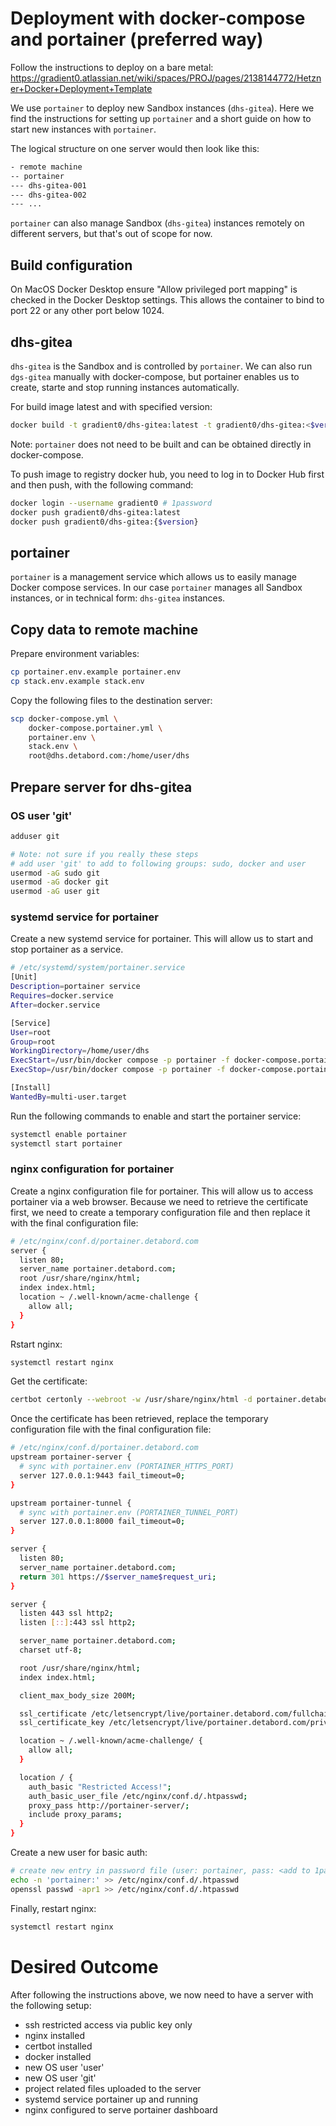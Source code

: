 # Deployment with docker-compose and portainer (preferred way)
Follow the instructions to deploy on a bare metal:
https://gradient0.atlassian.net/wiki/spaces/PROJ/pages/2138144772/Hetzner+Docker+Deployment+Template

We use `portainer` to deploy new Sandbox instances (`dhs-gitea`). Here we find the instructions for setting up `portainer` and a short guide on how to start new instances with `portainer`.

The logical structure on one server would then look like this:
```bash
- remote machine
-- portainer
--- dhs-gitea-001
--- dhs-gitea-002
--- ...
```

`portainer` can also manage Sandbox (`dhs-gitea`) instances remotely on different servers, but that's out of scope for now.

## Build configuration
On MacOS Docker Desktop ensure "Allow privileged port mapping" is checked in the Docker Desktop settings. This allows the container to bind to port 22 or any other port below 1024.

## dhs-gitea
`dhs-gitea` is the Sandbox and is controlled by `portainer`. We can also run `dgs-gitea` manually with docker-compose, but portainer enables us to  create, starte and stop running instances automatically.

For build image latest and with specified version:
```bash
docker build -t gradient0/dhs-gitea:latest -t gradient0/dhs-gitea:<$version> .
```
Note: `portainer` does not need to be built and can be obtained directly in docker-compose.

To push image to registry docker hub, you need to log in to Docker Hub first and then push, with the following command:
```bash
docker login --username gradient0 # 1password
docker push gradient0/dhs-gitea:latest
docker push gradient0/dhs-gitea:{$version}
```

## portainer
`portainer` is a management service which allows us to easily manage  Docker compose services. In our case `portainer` manages all Sandbox instances, or in technical form: `dhs-gitea` instances.

## Copy data to remote machine
Prepare environment variables:
```bash
cp portainer.env.example portainer.env
cp stack.env.example stack.env
```

Copy the following files to the destination server:
```bash
scp docker-compose.yml \
    docker-compose.portainer.yml \
    portainer.env \
    stack.env \
    root@dhs.detabord.com:/home/user/dhs
```

## Prepare server for dhs-gitea

### OS user 'git'
```bash
adduser git

# Note: not sure if you really these steps
# add user 'git' to add to following groups: sudo, docker and user
usermod -aG sudo git
usermod -aG docker git
usermod -aG user git
```

### systemd service for portainer
Create a new systemd service for portainer. This will allow us to start and stop portainer as a service.
```bash
# /etc/systemd/system/portainer.service
[Unit]
Description=portainer service
Requires=docker.service
After=docker.service

[Service]
User=root
Group=root
WorkingDirectory=/home/user/dhs
ExecStart=/usr/bin/docker compose -p portainer -f docker-compose.portainer.yml --env-file portainer.env up
ExecStop=/usr/bin/docker compose -p portainer -f docker-compose.portainer.yml --env-file portainer.env down

[Install]
WantedBy=multi-user.target
```

Run the following commands to enable and start the portainer service:
```bash
systemctl enable portainer
systemctl start portainer
```

### nginx configuration for portainer
Create a nginx configuration file for portainer. This will allow us to access portainer via a web browser. Because we need to retrieve the certificate first, we need to create a temporary configuration file and then replace it with the final configuration file:

```bash
# /etc/nginx/conf.d/portainer.detabord.com
server {
  listen 80;
  server_name portainer.detabord.com;
  root /usr/share/nginx/html;
  index index.html;
  location ~ /.well-known/acme-challenge {
    allow all;
  }
}
```

Rstart nginx:
```bash
systemctl restart nginx
```

Get the certificate:
```bash
certbot certonly --webroot -w /usr/share/nginx/html -d portainer.detabord.com
```

Once the certificate has been retrieved, replace the temporary configuration file with the final configuration file:

```bash
# /etc/nginx/conf.d/portainer.detabord.com
upstream portainer-server {
  # sync with portainer.env (PORTAINER_HTTPS_PORT)
  server 127.0.0.1:9443 fail_timeout=0;
}

upstream portainer-tunnel {
  # sync with portainer.env (PORTAINER_TUNNEL_PORT)
  server 127.0.0.1:8000 fail_timeout=0;
}

server {
  listen 80;
  server_name portainer.detabord.com;
  return 301 https://$server_name$request_uri;
}

server {
  listen 443 ssl http2;
  listen [::]:443 ssl http2;

  server_name portainer.detabord.com;
  charset utf-8;

  root /usr/share/nginx/html;
  index index.html;

  client_max_body_size 200M;

  ssl_certificate /etc/letsencrypt/live/portainer.detabord.com/fullchain.pem;
  ssl_certificate_key /etc/letsencrypt/live/portainer.detabord.com/privkey.pem;

  location ~ /.well-known/acme-challenge/ {
    allow all;
  }

  location / {
    auth_basic "Restricted Access!";
    auth_basic_user_file /etc/nginx/conf.d/.htpasswd;
    proxy_pass http://portainer-server/;
    include proxy_params;
  }
}
```

Create a new user for basic auth:
```bash
# create new entry in password file (user: portainer, pass: <add to 1password>)
echo -n 'portainer:' >> /etc/nginx/conf.d/.htpasswd
openssl passwd -apr1 >> /etc/nginx/conf.d/.htpasswd
```

Finally, restart nginx:
```bash
systemctl restart nginx
```

# Desired Outcome
After following the instructions above, we now need to have a server with the following setup:
- ssh restricted access via public key only
- nginx installed
- certbot installed
- docker installed
- new OS user 'user'
- new OS user 'git'
- project related files uploaded to the server
- systemd service portainer up and running
- nginx configured to serve portainer dashboard

